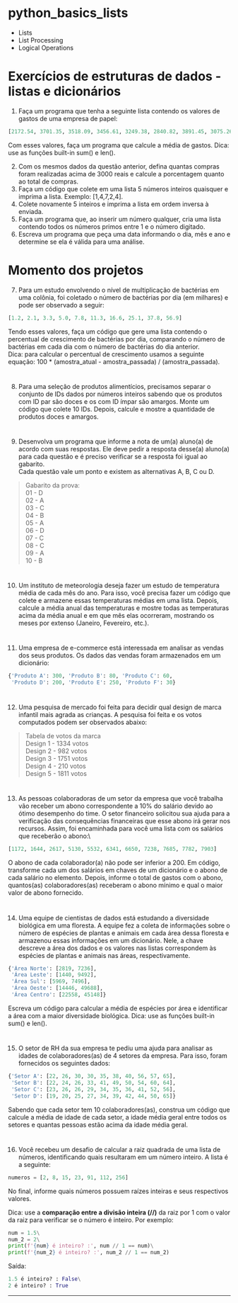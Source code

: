 # python_basics_lists
- Lists
- List Processing
- Logical Operations
# Exercícios de estruturas de dados - listas e dicionários
1. Faça um programa que tenha a seguinte lista contendo os valores de gastos de uma empresa de papel:
```python
[2172.54, 3701.35, 3518.09, 3456.61, 3249.38, 2840.82, 3891.45, 3075.26, 2317.64, 3219.08]
```

Com esses valores, faça um programa que calcule a média de gastos. Dica: use as funções built-in sum() e len().

2. Com os mesmos dados da questão anterior, defina quantas compras foram realizadas acima de 3000 reais e calcule a porcentagem quanto ao total de compras.
3. Faça um código que colete em uma lista 5 números inteiros quaisquer e imprima a lista. Exemplo: [1,4,7,2,4].
4. Colete novamente 5 inteiros e imprima a lista em ordem inversa à enviada.
5. Faça um programa que, ao inserir um número qualquer, cria uma lista contendo todos os números primos entre 1 e o número digitado.
6. Escreva um programa que peça uma data informando o dia, mês e ano e determine se ela é válida para uma análise.

# Momento dos projetos

7. Para um estudo envolvendo o nível de multiplicação de bactérias em uma colônia, foi coletado o número de bactérias por dia (em milhares) e pode ser observado a seguir:
```python
[1.2, 2.1, 3.3, 5.0, 7.8, 11.3, 16.6, 25.1, 37.8, 56.9]
```

Tendo esses valores, faça um código que gere uma lista contendo o percentual de crescimento de bactérias por dia, comparando o número de bactérias em cada dia com o número de bactérias do dia anterior.\
Dica: para calcular o percentual de crescimento usamos a seguinte equação: 100 * (amostra_atual - amostra_passada) / (amostra_passada).
#
8. Para uma seleção de produtos alimentícios, precisamos separar o conjunto de IDs dados por números inteiros sabendo que os produtos com ID par são doces e os com ID ímpar são amargos. Monte um código que colete 10 IDs. Depois, calcule e mostre a quantidade de produtos doces e amargos.
#
9. Desenvolva um programa que informe a nota de um(a) aluno(a) de acordo com suas respostas. Ele deve pedir a resposta desse(a) aluno(a) para cada questão e é preciso verificar se a resposta foi igual ao gabarito.\
Cada questão vale um ponto e existem as alternativas A, B, C ou D.
>Gabarito da prova:\
01 - D\
02 - A\
03 - C\
04 - B\
05 - A\
06 - D\
07 - C\
08 - C\
09 - A\
10 - B
#
10. Um instituto de meteorologia deseja fazer um estudo de temperatura média de cada mês do ano. Para isso, você precisa fazer um código que colete e armazene essas temperaturas médias em uma lista. Depois, calcule a média anual das temperaturas e mostre todas as temperaturas acima da média anual e em que mês elas ocorreram, mostrando os meses por extenso (Janeiro, Fevereiro, etc.).
#
11. Uma empresa de e-commerce está interessada em analisar as vendas dos seus produtos. Os dados das vendas foram armazenados em um dicionário:
```python
{'Produto A': 300, 'Produto B': 80, 'Produto C': 60,
 'Produto D': 200, 'Produto E': 250, 'Produto F': 30}
```
#
12. Uma pesquisa de mercado foi feita para decidir qual design de marca infantil mais agrada as crianças. A pesquisa foi feita e os votos computados podem ser observados abaixo:
>Tabela de votos da marca\
Design 1 - 1334 votos\
Design 2 - 982 votos\
Design 3 - 1751 votos\
Design 4 - 210 votos\
Design 5 - 1811 votos
#
13. As pessoas colaboradoras de um setor da empresa que você trabalha vão receber um abono correspondente a 10% do salário devido ao ótimo desempenho do time. O setor financeiro solicitou sua ajuda para a verificação das consequências financeiras que esse abono irá gerar nos recursos. Assim, foi encaminhada para você uma lista com os salários que receberão o abono:\
```python
[1172, 1644, 2617, 5130, 5532, 6341, 6650, 7238, 7685, 7782, 7903]
```

O abono de cada colaborador(a) não pode ser inferior a 200. Em código, transforme cada um dos salários em chaves de um dicionário e o abono de cada salário no elemento. Depois, informe o total de gastos com o abono, quantos(as) colaboradores(as) receberam o abono mínimo e qual o maior valor de abono fornecido.
#
14. Uma equipe de cientistas de dados está estudando a diversidade biológica em uma floresta. A equipe fez a coleta de informações sobre o número de espécies de plantas e animais em cada área dessa floresta e armazenou essas informações em um dicionário. Nele, a chave descreve a área dos dados e os valores nas listas correspondem às espécies de plantas e animais nas áreas, respectivamente.
```python
{'Área Norte': [2819, 7236],
 'Área Leste': [1440, 9492],
 'Área Sul': [5969, 7496],
 'Área Oeste': [14446, 49688],
 'Área Centro': [22558, 45148]}
```

Escreva um código para calcular a média de espécies por área e identificar a área com a maior diversidade biológica. Dica: use as funções built-in sum() e len().
#
15. O setor de RH da sua empresa te pediu uma ajuda para analisar as idades de colaboradores(as) de 4 setores da empresa. Para isso, foram fornecidos os seguintes dados:
```python
{'Setor A': [22, 26, 30, 30, 35, 38, 40, 56, 57, 65],
 'Setor B': [22, 24, 26, 33, 41, 49, 50, 54, 60, 64],
 'Setor C': [23, 26, 26, 29, 34, 35, 36, 41, 52, 56],
 'Setor D': [19, 20, 25, 27, 34, 39, 42, 44, 50, 65]}
```

Sabendo que cada setor tem 10 colaboradores(as), construa um código que calcule a média de idade de cada setor, a idade média geral entre todos os setores e quantas pessoas estão acima da idade média geral.
#
16. Você recebeu um desafio de calcular a raiz quadrada de uma lista de números, identificando quais resultaram em um número inteiro. A lista é a seguinte:
```python
numeros = [2, 8, 15, 23, 91, 112, 256]
```
No final, informe quais números possuem raízes inteiras e seus respectivos valores.

Dica: use a **comparação entre a divisão inteira (//)** da raiz por 1 com o valor da raiz para verificar se o número é inteiro. Por exemplo:
```python
num = 1.5\
num_2 = 2\
print(f'{num} é inteiro? :', num // 1 == num)\
print(f'{num_2} é inteiro? :', num_2 // 1 == num_2)
```

Saída:
```python
1.5 é inteiro? : False\
2 é inteiro? : True
```
---
